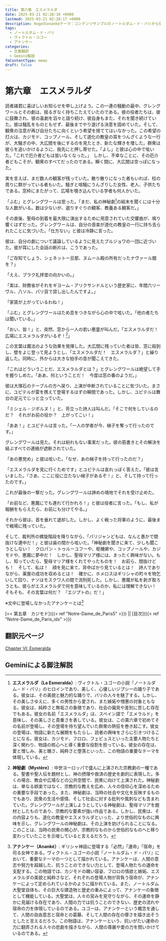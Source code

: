```yaml
---
title: 第六章　エスメラルダ
date: 2025-03-21 02:28:18 +0900
lastmod: 2025-03-21 02:28:17 +0900
description: Hugoのanankeテーマ：コンテンツサンプルのノートルダム・ド・パリから引用のチャプター6
tags:
  - ノートルダム・ド・パリ
  - ヴィクトル・ユゴー
  - アナンケー
categories:
  - 文書翻訳
  - Gemini解説
fmContentType: memo
draft: false
---
```


# 第六章　エスメラルダ

読者諸君に喜ばしいお知らせを申し上げよう。この一連の騒動の最中、グレングワールとその劇は、揺るぎなく持ちこたえていたのである。彼の役者たちは、彼に鼓舞され、彼の喜劇を滔々と語り続け、彼自身もまた、それを聞き続けていた。彼は騒乱をものともせず、最後までやり遂げる決意を固めていた。そして、観衆の注意が再び自分たちに向くという希望を捨ててはいなかった。この希望の灯火は、カジモド、コップノール、そして道化の教皇の耳をつんざくような一行が、大騒ぎの中、大広間を後にするのを見たとき、新たな輝きを増した。群衆は彼らを追いかけるように、我先にと押し寄せた。「よし」と彼は心の中で呟いた。「これで厄介者どもは皆いなくなった。」　しかし、不幸なことに、その厄介者どもこそが、観衆のすべてだったのである。瞬く間に、大広間は空っぽになった。
<!--more-->
実を言えば、まだ数人の観客が残っていた。散り散りになった者もいれば、柱の周りに群がっている者もいた。騒ぎと喧騒にうんざりした女性、老人、子供たちである。窓枠にまたがって、広場を覗き込んでいる学者も何人かいた。

「ふむ」とグレングワールは思った。「まだ、私の神秘劇[^2]の結末を聞くには十分な人数がいる。数は少ないが、選りすぐりの観客、教養ある観客だ。」

その直後、聖母の到着を最大限に演出するために用意されていた交響曲が、鳴り響くはずだった。グレングワールは、自分の音楽が道化の教皇の一行に持ち去られたことに気づいた。「仕方ない」と彼は冷静に言った。

彼は、自分の劇について議論しているように見えたブルジョワの一団に近づいた。彼が耳にした会話の断片は、こうであった。

「ご存知でしょう、シェネットー旦那、ヌムール殿の所有だったナヴァール館を？」

「ええ、ブラク礼拝堂の向かいの。」

「実は、財務省がそれをギヨーム・アリクサンドルという歴史家に、年間六リーヴル、八ソル、パリ貨で貸し出したんですよ。」

「家賃が上がっているわね！」

「ふむ」とグレングワールはため息をつきながら心の中で呟いた。「他の者たちは聞いている。」

「おい、皆！」と、突然、窓から一人の若い悪童が叫んだ。「エスメラルダだ！　広場にエスメラルダがいるぞ！[^1]」

この言葉は魔法のような効果を発揮した。大広間に残っていた者は皆、窓に殺到し、壁をよじ登って見ようとし、「エスメラルダだ！　エスメラルダ？」と繰り返した。同時に、外からは大きな拍手の音が聞こえてきた。

「これはどういうことだ、エスメラルダとは？」とグレングワールは絶望して手を握りしめた。「ああ、何ということだ！　今度は窓の番のようだ。」

彼は大理石のテーブルの方へ戻り、上演が中断されていることに気づいた。まさに、ユピテルが雷を携えて登場するはずの瞬間であった。しかし、ユピテルは舞台の足元でじっと立っていた。

「ミシェル・ジボルヌ！」と、苛立った詩人は叫んだ。「そこで何をしているのだ？　それがお前の役か？　上がってこい！」

「ああ！」とユピテルは言った。「一人の学者が今、梯子を奪って行ったのです。」

グレングワールは見た。それは紛れもない事実だった。彼の筋書きとその解決を結ぶすべての連絡が遮断されていた。

「あの悪党め」と彼は呟いた。「なぜ、あの梯子を持って行ったのだ？」

「エスメラルダを見に行くためです」とユピテルは哀れっぽく答えた。「彼は言いました。『さあ、ここに役に立たない梯子があるぞ！』と、そして持って行ったのです。」

これが最後の一撃だった。グレングワールは諦めの境地でそれを受け止めた。

「お前など、悪魔にでも連れて行かれろ！」と彼は役者に言った。「もし、私が報酬をもらえたら、お前にも分けてやる。」

それから彼は、首を垂れて退却した。しかし、よく戦った将軍のように、最後まで戦場に残っていた。

そして、裁判所の螺旋階段を降りながら、「パリジャンどもは、なんと愚かで間抜けな連中だ！」と彼は歯の間から呟いた。「神秘劇を聞きに来て、少しも聞こうとしない！　クロパン・トゥルーユフーや、枢機卿や、コップノールや、カジモドや、悪魔に夢中だ！　しかし、聖母マリア様には、まったく興味がない。もし、知っていたら、聖母マリア様をくれてやったものを！　お前ら、間抜けども！　そして、私は！　顔を見に来て、背中ばかり見ているとは！　詩人でありながら、薬屋の成功を収めるとは！　確かに、ホメロスはギリシャの町々を物乞いして回り、ナソはモスクワ人の間で流刑死した。しかし、悪魔が私を剥ぎ取ろうとも、彼らがエスメラルダで何を意味しているのか、私には理解できない！　そもそも、その言葉は何だ？　『エジプトの』だ！」

※文中に登場しなかったアナンケーとは[^3]

[<< 第五章　カジモド]({{< ref "Notre-Dame_de_Paris5" >}}) || [目次]({{< ref "Notre-Dame_de_Paris_idx" >}})

## 翻訳元ページ

[Chapter VI: Esmeralda](https://ananke-theme.netlify.app/post/chapter-6/)

## Geminiによる脚注解説

[^1]: **神秘劇（Mystère）**: 中世ヨーロッパで盛んに上演された宗教劇の一種である。聖書や聖人伝を題材とし、神の摂理や救済の歴史を劇的に表現した。多くの場合、教会や広場などの公共空間で、民衆に向けて上演された。神秘劇は、単なる娯楽ではなく、宗教的な教えを広め、人々の信仰心を深めるための重要な手段であった。また、神秘劇は、当時の社会や文化を反映するものでもあり、民衆の生活や感情、そして社会に対する批判や風刺なども含まれていた。グレングワールが上演しようとしている神秘劇は、聖母マリアを題材としたものであり、宗教的な要素が強い作品である。しかし、民衆は、その内容よりも、道化の教皇やエスメラルダといった、より世俗的なものに興味を示し、グレングワールの神秘劇は、その上演を妨げられることになる。このことは、当時の民衆の関心が、宗教的なものから世俗的なものへと移り変わっていたことを示唆していると言えるだろう。

[^2]: **エスメラルダ（La Esmeralda）**: ヴィクトル・ユゴーの小説『ノートルダム・ド・パリ』のヒロインであり、美しく、心優しいジプシーの踊り子である。彼女は、その美貌と魅力的な踊りで、パリの人々を魅了する。しかし、その美しさゆえに、多くの男性から愛され、また嫉妬や憎悪の対象ともなる。彼女は、純粋さと無垢さの象徴であり、社会の偏見や差別に苦しむ存在でもある。彼女の名前「エスメラルダ」は、スペイン語で「エメラルド」を意味し、その美しさと貴重さを表している。彼女は、この第六章で初めてその名前が登場し、その登場を待ち望んでいた群衆の熱狂を巻き起こす。彼女の登場は、物語に新たな展開をもたらし、読者の興味をさらに引きつけることになる。彼女は、カジモド、フロロ、フェビュスといった主要人物たちと深く関わり、物語の核心へと導く重要な役割を担っている。彼女の存在は、愛と憎しみ、美と醜さ、純粋さと堕落といった、この物語の重要なテーマを体現している。

[^3]: **アナンケー（Ananké）**: ギリシャ神話に登場する「必然」「運命」「宿命」を司る女神である。ヴィクトル・ユゴーの小説『ノートルダム・ド・パリ』において、重要なテーマの一つとして描かれている。アナンケーは、人間の意志や努力を超越した、抗うことのできない力として、登場人物たちの運命を支配する。この物語では、カジモドの醜い容姿、フロロの情欲と嫉妬、エスメラルダの美貌と純粋さなど、それぞれの登場人物が背負う宿命が、アナンケーによって定められているかのように描かれている。また、ノートルダム大聖堂自体も、その巨大な建造物と歴史の重みによって、アナンケーの象徴として機能している。大聖堂は、人々の営みを見守りながら、その運命を静かに見届ける存在であり、人間の力では抗うことのできない、歴史の流れや宿命の力を体現しているのである。ユゴーは、アナンケーという概念を通して、人間の自由意志と宿命との葛藤、そして人間の存在の儚さを描き出そうとしたと言えるだろう。この物語は、アナンケーという、抗いがたい運命の力に翻弄される人々の悲劇を描きながら、人間の尊厳や愛の力を問いかけているのである。

